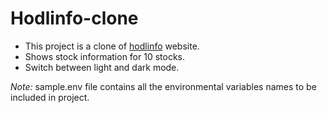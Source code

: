 # Hodlinfo-clone

- This project is a clone of [hodlinfo](https://hodlinfo.com/) website.
- Shows stock information for 10 stocks.
- Switch between light and dark mode.

*Note:* sample.env file contains all the environmental variables names to be included in project.
